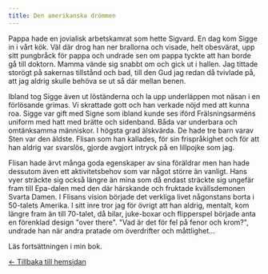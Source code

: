 ```yaml
---
title: Den amerikanska drömmen
---
```


Pappa hade en jovialisk arbetskamrat som hette Sigvard. En dag kom Sigge in i vårt kök. Väl där drog han ner brallorna och visade, helt obesvärat, upp sitt pungbråck för pappa och undrade sen om pappa tyckte att han borde gå till doktorn. Mamma vände sig snabbt om och gick ut i hallen. Jag tittade storögt på sakernas tillstånd och bad, till den Gud jag redan då tvivlade på, att jag aldrig skulle behöva se ut så där mellan benen. 

Ibland tog Sigge även ut löständerna och la upp underläppen mot näsan i en förlösande grimas. Vi skrattade gott och han verkade nöjd med att kunna roa. Sigge var gift med Signe som ibland kunde ses iförd Frälsningsarméns uniform med hatt med brätte och sidenband. Båda var underbara och omtänksamma människor. I högsta grad älskvärda. De hade tre barn varav Sten var den äldste. Flisan som han kallades, för sin frispråkighet och för att han aldrig var svarslös, gjorde avgjort intryck på en lillpojke som jag. 

Flisan hade ärvt många goda egenskaper av sina föräldrar men han hade dessutom även ett aktivitetsbehov som var något större än vanligt. Hans vyer sträckte sig också längre än mina som då endast sträckte sig ungefär fram till Epa-dalen med den där härskande och fruktade kvällsdemonen Svarta Damen. I Flisans vision började det verkliga livet någonstans borta i 50-talets Amerika. I sitt inre tror jag för övrigt att han aldrig, mentalt, kom längre fram än till 70-talet, då bilar, juke-boxar och flipperspel började anta en förenklad design "over there". "Vad är det för fel på fenor och krom?", undrade han när andra pratade om överdrifter och måttlighet... 

Läs fortsättningen i min bok.

[&larr; Tillbaka till hemsidan](/texter)
 
